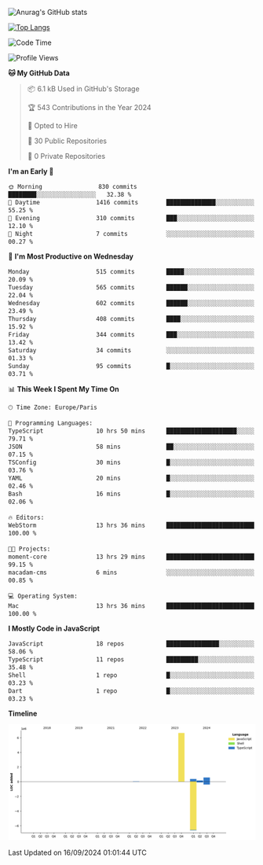 ![Anurag's GitHub stats](https://github-readme-stats.vercel.app/api?username=sufiane&theme=dark&show_icons=true&count_private=true)


[![Top Langs](https://github-readme-stats.vercel.app/api/top-langs/?username=sufiane&layout=compact)](https://github.com/anuraghazra/github-readme-stats)

<!--START_SECTION:waka-->
![Code Time](http://img.shields.io/badge/Code%20Time-1%2C299%20hrs%2028%20mins-blue)

![Profile Views](http://img.shields.io/badge/Profile%20Views-0-blue)

**🐱 My GitHub Data** 

> 📦 6.1 kB Used in GitHub's Storage 
 > 
> 🏆 543 Contributions in the Year 2024
 > 
> 💼 Opted to Hire
 > 
> 📜 30 Public Repositories 
 > 
> 🔑 0 Private Repositories 
 > 
**I'm an Early 🐤** 

```text
🌞 Morning                830 commits         ████████░░░░░░░░░░░░░░░░░   32.38 % 
🌆 Daytime                1416 commits        ██████████████░░░░░░░░░░░   55.25 % 
🌃 Evening                310 commits         ███░░░░░░░░░░░░░░░░░░░░░░   12.10 % 
🌙 Night                  7 commits           ░░░░░░░░░░░░░░░░░░░░░░░░░   00.27 % 
```
📅 **I'm Most Productive on Wednesday** 

```text
Monday                   515 commits         █████░░░░░░░░░░░░░░░░░░░░   20.09 % 
Tuesday                  565 commits         ██████░░░░░░░░░░░░░░░░░░░   22.04 % 
Wednesday                602 commits         ██████░░░░░░░░░░░░░░░░░░░   23.49 % 
Thursday                 408 commits         ████░░░░░░░░░░░░░░░░░░░░░   15.92 % 
Friday                   344 commits         ███░░░░░░░░░░░░░░░░░░░░░░   13.42 % 
Saturday                 34 commits          ░░░░░░░░░░░░░░░░░░░░░░░░░   01.33 % 
Sunday                   95 commits          █░░░░░░░░░░░░░░░░░░░░░░░░   03.71 % 
```


📊 **This Week I Spent My Time On** 

```text
🕑︎ Time Zone: Europe/Paris

💬 Programming Languages: 
TypeScript               10 hrs 50 mins      ████████████████████░░░░░   79.71 % 
JSON                     58 mins             ██░░░░░░░░░░░░░░░░░░░░░░░   07.15 % 
TSConfig                 30 mins             █░░░░░░░░░░░░░░░░░░░░░░░░   03.76 % 
YAML                     20 mins             █░░░░░░░░░░░░░░░░░░░░░░░░   02.46 % 
Bash                     16 mins             █░░░░░░░░░░░░░░░░░░░░░░░░   02.06 % 

🔥 Editors: 
WebStorm                 13 hrs 36 mins      █████████████████████████   100.00 % 

🐱‍💻 Projects: 
moment-core              13 hrs 29 mins      █████████████████████████   99.15 % 
macadam-cms              6 mins              ░░░░░░░░░░░░░░░░░░░░░░░░░   00.85 % 

💻 Operating System: 
Mac                      13 hrs 36 mins      █████████████████████████   100.00 % 
```

**I Mostly Code in JavaScript** 

```text
JavaScript               18 repos            ███████████████░░░░░░░░░░   58.06 % 
TypeScript               11 repos            █████████░░░░░░░░░░░░░░░░   35.48 % 
Shell                    1 repo              █░░░░░░░░░░░░░░░░░░░░░░░░   03.23 % 
Dart                     1 repo              █░░░░░░░░░░░░░░░░░░░░░░░░   03.23 % 
```



**Timeline**

![Lines of Code chart](https://raw.githubusercontent.com/Sufiane/Sufiane/main/assets/bar_graph.png)


 Last Updated on 16/09/2024 01:01:44 UTC
<!--END_SECTION:waka-->


<!--
**Sufiane/sufiane** is a ✨ _special_ ✨ repository because its `README.md` (this file) appears on your GitHub profile.

Here are some ideas to get you started:

- 🔭 I’m currently working on ...
- 🌱 I’m currently learning ...
- 👯 I’m looking to collaborate on ...
- 🤔 I’m looking for help with ...
- 💬 Ask me about ...
- 📫 How to reach me: ...
- 😄 Pronouns: ...
- ⚡ Fun fact: ...
-->
